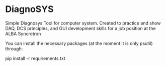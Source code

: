 # DiagnoSYS

Simple Diagnosys Tool for computer system. Created to practice and show DAQ, DCS principles, and GUI development skills for a job position at the ALBA Syncrotron



You can install the necessary packages (at the moment it is only psutil) through:

pip install -r requirements.txt



